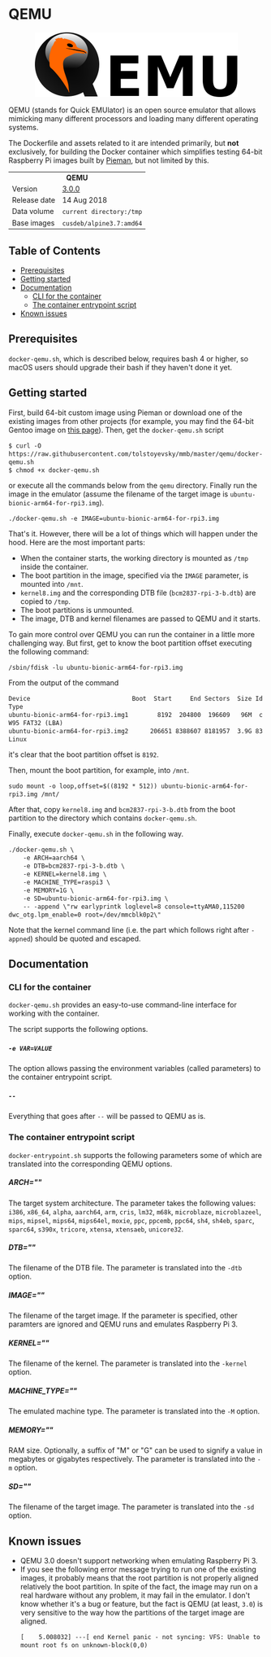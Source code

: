 # QEMU

<p align="center">
    <img src="logo/400x127.png" alt="QEMU">
</p>

QEMU (stands for Quick EMUlator) is an open source emulator that allows mimicking many different processors and loading many different operating systems.

The Dockerfile and assets related to it are intended primarily, but **not** exclusively, for building the Docker container which simplifies testing 64-bit Raspberry Pi images built by [Pieman](https://github.com/tolstoyevsky/pieman), but not limited by this.

<table>
  <tr>
    <td align="center" colspan="2"><b>QEMU</b></td>
  </tr>
  <tr>
    <td>Version</td>
    <td><a href="http://lists.nongnu.org/archive/html/qemu-devel/2018-08/msg02608.html">3.0.0</a></td>
  </tr>
  <tr>
    <td>Release date</td>
    <td>14 Aug 2018</td>
  </tr>
  <tr>
    <td>Data volume</td>
    <td><code>current directory:/tmp</code></td>
  </tr>
  <tr>
    <td valign="top">Base images</td>
    <td><code>cusdeb/alpine3.7:amd64</code></td>
  </tr>
</table>

## Table of Contents

- [Prerequisites](#prerequisites)
- [Getting started](#getting-started)
- [Documentation](#documentation)
  * [CLI for the container](#cli-for-the-container)
  * [The container entrypoint script](#the-container-entrypoint-script)
- [Known issues](#known-issues)

## Prerequisites

`docker-qemu.sh`, which is described below, requires bash 4 or higher, so macOS users should upgrade their bash if they haven't done it yet.

## Getting started

First, build 64-bit custom image using Pieman or download one of the existing images from other projects (for example, you may find the 64-bit Gentoo image on [this page](https://github.com/sakaki-/gentoo-on-rpi3-64bit#gentoo-on-rpi3-64bit)). Then, get the `docker-qemu.sh` script

```
$ curl -O https://raw.githubusercontent.com/tolstoyevsky/mmb/master/qemu/docker-qemu.sh
$ chmod +x docker-qemu.sh
```

or execute all the commands below from the `qemu` directory. Finally run the image in the emulator (assume the filename of the target image is `ubuntu-bionic-arm64-for-rpi3.img`).

```
./docker-qemu.sh -e IMAGE=ubuntu-bionic-arm64-for-rpi3.img
```

That's it. However, there will be a lot of things which will happen under the hood. Here are the most important parts:
* When the container starts, the working directory is mounted as `/tmp` inside the container.
* The boot partition in the image, specified via the `IMAGE` parameter, is mounted into `/mnt`.
* `kernel8.img` and the corresponding DTB file (`bcm2837-rpi-3-b.dtb`) are copied to `/tmp`.
* The boot partitions is unmounted.
* The image, DTB and kernel filenames are passed to QEMU and it starts.

To gain more control over QEMU you can run the container in a little more challenging way. But first, get to know the boot partition offset executing the following command:

```
/sbin/fdisk -lu ubuntu-bionic-arm64-for-rpi3.img
```

From the output of the command

```
Device                            Boot  Start     End Sectors  Size Id Type
ubuntu-bionic-arm64-for-rpi3.img1        8192  204800  196609   96M  c W95 FAT32 (LBA)
ubuntu-bionic-arm64-for-rpi3.img2      206651 8388607 8181957  3.9G 83 Linux
```

it's clear that the boot partition offset is `8192`.

Then, mount the boot partition, for example, into `/mnt`.

```
sudo mount -o loop,offset=$((8192 * 512)) ubuntu-bionic-arm64-for-rpi3.img /mnt/
```

After that, copy `kernel8.img` and `bcm2837-rpi-3-b.dtb` from the boot partition to the directory which contains `docker-qemu.sh`.

Finally, execute `docker-qemu.sh` in the following way.

```
./docker-qemu.sh \
    -e ARCH=aarch64 \
    -e DTB=bcm2837-rpi-3-b.dtb \
    -e KERNEL=kernel8.img \
    -e MACHINE_TYPE=raspi3 \
    -e MEMORY=1G \
    -e SD=ubuntu-bionic-arm64-for-rpi3.img \
    -- -append \"rw earlyprintk loglevel=8 console=ttyAMA0,115200 dwc_otg.lpm_enable=0 root=/dev/mmcblk0p2\"
```

Note that the kernel command line (i.e. the part which follows right after `-appned`) should be quoted and escaped.

## Documentation

### CLI for the container

`docker-qemu.sh` provides an easy-to-use command-line interface for working with the container.

The script supports the following options.

##### `-e VAR=VALUE`

The option allows passing the environment variables (called parameters) to the container entrypoint script.

##### `--`

Everything that goes after `--` will be passed to QEMU as is.

### The container entrypoint script

`docker-entrypoint.sh` supports the following parameters some of which are translated into the corresponding QEMU options.

##### ARCH=""

The target system architecture. The parameter takes the following values: `i386`, `x86_64`, `alpha`, `aarch64`, `arm`, `cris`, `lm32`, `m68k`, `microblaze`, `microblazeel`, `mips`, `mipsel`, `mips64`, `mips64el`, `moxie`, `ppc`, `ppcemb`, `ppc64`, `sh4`, `sh4eb`, `sparc`, `sparc64`, `s390x`, `tricore`, `xtensa`, `xtensaeb`, `unicore32`.

##### DTB=""

The filename of the DTB file. The parameter is translated into the `-dtb` option.

##### IMAGE=""

The filename of the target image. If the parameter is specified, other paramters are ignored and QEMU runs and emulates Raspberry Pi 3.

##### KERNEL=""

The filename of the kernel. The parameter is translated into the `-kernel` option.

##### MACHINE_TYPE=""

The emulated machine type. The parameter is translated into the `-M` option.

##### MEMORY=""

RAM size. Optionally, a suffix of "M" or "G" can be used to signify a value in megabytes or gigabytes respectively. The parameter is translated into the `-m` option.

##### SD=""

The filename of the target image. The parameter is translated into the `-sd` option.

## Known issues

* QEMU 3.0 doesn't support networking when emulating Raspberry Pi 3.
* If you see the following error message trying to run one of the existing images, it probably means that the root partition is not properly aligned relatively the boot partition. In spite of the fact, the image may run on a real hardware without any problem, it may fail in the emulator. I don't know whether it's a bug or feature, but the fact is QEMU (at least, `3.0`) is very sensitive to the way how the partitions of the target image are aligned.
  ```
  [    5.008032] ---[ end Kernel panic - not syncing: VFS: Unable to mount root fs on unknown-block(0,0)
  ```

